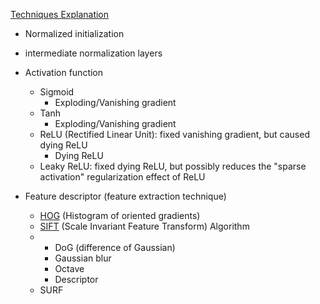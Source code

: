 [Techniques Explanation](https://github.com/khchu93/ComputerVision/blob/main/notes/ComputerVisionTechniquesExplanation.md)

- Normalized initialization
- intermediate normalization layers

- Activation function
    - Sigmoid
        - Exploding/Vanishing gradient
    - Tanh
        - Exploding/Vanishing gradient
    - ReLU (Rectified Linear Unit): fixed vanishing gradient, but caused dying ReLU
        - Dying ReLU
    - Leaky ReLU: fixed dying ReLU, but possibly reduces the "sparse activation" regularization effect of ReLU

- Feature descriptor (feature extraction technique)
    - [HOG](https://www.analyticsvidhya.com/blog/2019/09/feature-engineering-images-introduction-hog-feature-descriptor/) (Histogram of oriented gradients)
    - [SIFT](https://www.analyticsvidhya.com/blog/2019/10/detailed-guide-powerful-sift-technique-image-matching-python/)  (Scale Invariant Feature Transform) Algorithm
    -  - DoG (difference of Gaussian)
       - Gaussian blur
       - Octave
       - Descriptor
    - SURF
